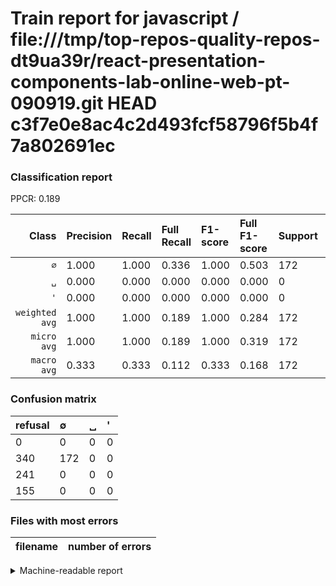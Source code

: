 # Train report for javascript / file:///tmp/top-repos-quality-repos-dt9ua39r/react-presentation-components-lab-online-web-pt-090919.git HEAD c3f7e0e8ac4c2d493fcf58796f5b4f7a802691ec

### Classification report

PPCR: 0.189

| Class | Precision | Recall | Full Recall | F1-score | Full F1-score | Support | Full Support | PPCR |
|------:|:----------|:-------|:------------|:---------|:---------|:--------|:-------------|:-----|
| `∅` | 1.000| 1.000| 0.336| 1.000| 0.503| 172| 512| 0.336 |
| `␣` | 0.000| 0.000| 0.000| 0.000| 0.000| 0| 241| 0.000 |
| `'` | 0.000| 0.000| 0.000| 0.000| 0.000| 0| 155| 0.000 |
| `weighted avg` | 1.000| 1.000| 0.189| 1.000| 0.284| 172| 908| 0.189 |
| `micro avg` | 1.000| 1.000| 0.189| 1.000| 0.319| 172| 908| 0.189 |
| `macro avg` | 0.333| 0.333| 0.112| 0.333| 0.168| 172| 908| 0.189 |

### Confusion matrix

|refusal|  ∅| ␣| '| 
|:---|:---|:---|:---|
|0 |0 |0 |0 |
|340 |172 |0 |0 |
|241 |0 |0 |0 |
|155 |0 |0 |0 |

### Files with most errors

| filename | number of errors|
|:----:|:-----|

<details>
    <summary>Machine-readable report</summary>
```json
{
  "cl_report": {"\u0027": {"f1-score": 0.0, "precision": 0.0, "recall": 0.0, "support": 0}, "macro avg": {"f1-score": 0.3333333333333333, "precision": 0.3333333333333333, "recall": 0.3333333333333333, "support": 172}, "micro avg": {"f1-score": 1.0, "precision": 1.0, "recall": 1.0, "support": 172}, "weighted avg": {"f1-score": 1.0, "precision": 1.0, "recall": 1.0, "support": 172}, "\u2205": {"f1-score": 1.0, "precision": 1.0, "recall": 1.0, "support": 172}, "\u2423": {"f1-score": 0.0, "precision": 0.0, "recall": 0.0, "support": 0}},
  "cl_report_full": {"\u0027": {"f1-score": 0.0, "precision": 0.0, "recall": 0.0, "support": 155}, "macro avg": {"f1-score": 0.16764132553606237, "precision": 0.3333333333333333, "recall": 0.11197916666666667, "support": 908}, "micro avg": {"f1-score": 0.31851851851851853, "precision": 1.0, "recall": 0.1894273127753304, "support": 908}, "weighted avg": {"f1-score": 0.28358708813148875, "precision": 0.5638766519823789, "recall": 0.1894273127753304, "support": 908}, "\u2205": {"f1-score": 0.5029239766081871, "precision": 1.0, "recall": 0.3359375, "support": 512}, "\u2423": {"f1-score": 0.0, "precision": 0.0, "recall": 0.0, "support": 241}},
  "ppcr": 0.1894273127753304
}
```
</details>
